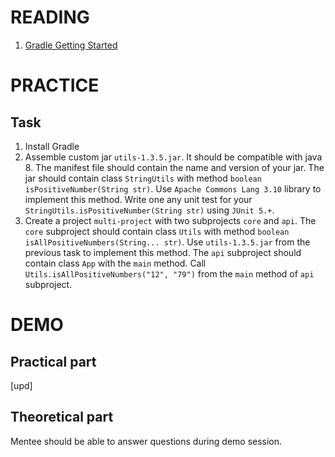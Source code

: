 # READING

1. [Gradle Getting Started](https://docs.gradle.org/current/userguide/getting_started.html)

# PRACTICE
## Task

1. Install Gradle
2. Assemble custom jar `utils-1.3.5.jar`.
    It should be compatible with java 8.
    The manifest file should contain the name and version of your jar.
    The jar should contain class `StringUtils` with method `boolean isPositiveNumber(String str)`.
    Use `Apache Commons Lang 3.10` library to implement this method.
    Write one any unit test for your `StringUtils.isPositiveNumber(String str)` using `JUnit 5.+`.
3. Create a project `multi-project` with two subprojects `core` and `api`.
    The `core` subproject should contain class `Utils` with method `boolean isAllPositiveNumbers(String... str)`.
    Use `utils-1.3.5.jar` from the previous task to implement this method.
    The `api` subproject should contain class `App` with the `main` method.
    Call `Utils.isAllPositiveNumbers("12", "79")` from the `main` method of `api` subproject.

# DEMO
## Practical part

[upd]

## Theoretical part

Mentee should be able to answer questions during demo session.